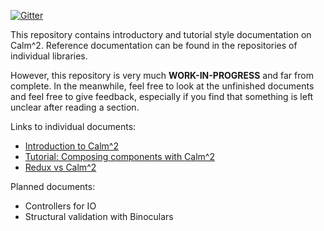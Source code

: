 [![Gitter](https://img.shields.io/gitter/room/calmm-js/chat.js.svg?style=flat-square)](https://gitter.im/calmm-js/chat)

This repository contains introductory and tutorial style documentation on
Calm^2.  Reference documentation can be found in the repositories of individual
libraries.

However, this repository is very much **WORK-IN-PROGRESS** and far from
complete.  In the meanwhile, feel free to look at the unfinished documents and
feel free to give feedback, especially if you find that something is left
unclear after reading a section.

Links to individual documents:

* [Introduction to Calm^2](introduction-to-calmm.md)
* [Tutorial: Composing components with Calm^2](tutorial-composing-components-with-calmm.md)
* [Redux vs Calm^2](redux-vs-calmm.md)

Planned documents:
* Controllers for IO
* Structural validation with Binoculars

